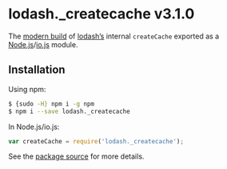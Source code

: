 # lodash._createcache v3.1.0

The [modern build](https://github.com/lodash/lodash/wiki/Build-Differences) of [lodash’s](https://lodash.com/) internal `createCache` exported as a [Node.js](http://nodejs.org/)/[io.js](https://iojs.org/) module.

## Installation

Using npm:

```bash
$ {sudo -H} npm i -g npm
$ npm i --save lodash._createcache
```

In Node.js/io.js:

```js
var createCache = require('lodash._createcache');
```

See the [package source](https://github.com/lodash/lodash/blob/3.1.0-npm-packages/lodash._createcache) for more details.
